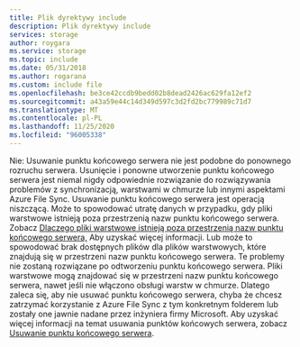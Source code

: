 ```yaml
---
title: Plik dyrektywy include
description: Plik dyrektywy include
services: storage
author: roygara
ms.service: storage
ms.topic: include
ms.date: 05/31/2018
ms.author: rogarana
ms.custom: include file
ms.openlocfilehash: be3ce42ccdb9bedd02b8dead2426ac629fa12ef2
ms.sourcegitcommit: a43a59e44c14d349d597c3d2fd2bc779989c71d7
ms.translationtype: MT
ms.contentlocale: pl-PL
ms.lasthandoff: 11/25/2020
ms.locfileid: "96005338"
---
```

Nie: Usuwanie punktu końcowego serwera nie jest podobne do ponownego rozruchu serwera. Usunięcie i ponowne utworzenie punktu końcowego serwera jest niemal nigdy odpowiednie rozwiązanie do rozwiązywania problemów z synchronizacją, warstwami w chmurze lub innymi aspektami Azure File Sync. Usuwanie punktu końcowego serwera jest operacją niszczącą. Może to spowodować utratę danych w przypadku, gdy pliki warstwowe istnieją poza przestrzenią nazw punktu końcowego serwera. Zobacz [Dlaczego pliki warstwowe istnieją poza przestrzenią nazw punktu końcowego serwera,](../articles/storage/files/storage-files-faq.md#afs-tiered-files-out-of-endpoint) Aby uzyskać więcej informacji. Lub może to spowodować brak dostępnych plików dla plików warstwowych, które znajdują się w przestrzeni nazw punktu końcowego serwera. Te problemy nie zostaną rozwiązane po odtworzeniu punktu końcowego serwera. Pliki warstwowe mogą znajdować się w przestrzeni nazw punktu końcowego serwera, nawet jeśli nie włączono obsługi warstw w chmurze. Dlatego zaleca się, aby nie usuwać punktu końcowego serwera, chyba że chcesz zatrzymać korzystanie z Azure File Sync z tym konkretnym folderem lub zostały one jawnie nadane przez inżyniera firmy Microsoft. Aby uzyskać więcej informacji na temat usuwania punktów końcowych serwera, zobacz [Usuwanie punktu końcowego serwera](../articles/storage/files/storage-sync-files-server-endpoint.md#remove-a-server-endpoint).    
